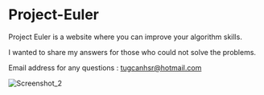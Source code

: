 # Project-Euler

Project Euler is a website where you can improve your algorithm  skills. 

I wanted to share my answers for those who could not solve the problems. 

Email address for any questions : tugcanhsr@hotmail.com

![Screenshot_2](https://user-images.githubusercontent.com/51884151/116858929-ddbf9180-ac07-11eb-8bc1-5afd18ff1a43.png)

